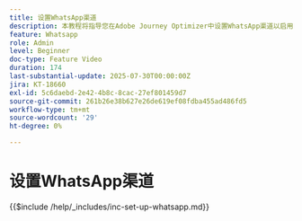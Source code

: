```yaml
---
title: 设置WhatsApp渠道
description: 本教程将指导您在Adobe Journey Optimizer中设置WhatsApp渠道以启用实时业务消息传送。
feature: Whatsapp
role: Admin
level: Beginner
doc-type: Feature Video
duration: 174
last-substantial-update: 2025-07-30T00:00:00Z
jira: KT-18660
exl-id: 5c6daebd-2e42-4b8c-8cac-27ef801459d7
source-git-commit: 261b26e38b627e26de619ef08fdba455ad486fd5
workflow-type: tm+mt
source-wordcount: '29'
ht-degree: 0%

---
```


# 设置WhatsApp渠道

{{$include /help/_includes/inc-set-up-whatsapp.md}}